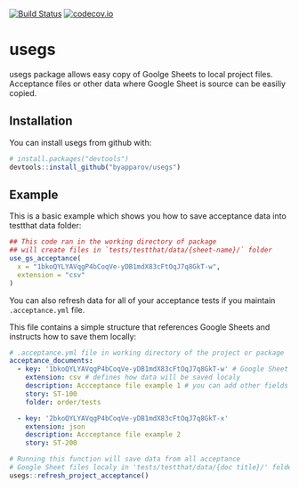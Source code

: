[![Build Status](https://travis-ci.org/byapparov/usegs.svg?branch=master)](https://travis-ci.org/byapparov/usegs)
[![codecov.io](https://codecov.io/github/yapparov/usegs/coverage.svg?branch=master)](https://codecov.io/github/byapparov/usegs?branch=master)


# usegs

usegs package allows easy copy of Goolge Sheets to local project files. Acceptance files or other data where Google Sheet is source can be easiliy copied.

## Installation

You can install usegs from github with:


``` r
# install.packages("devtools")
devtools::install_github("byapparov/usegs")
```

## Example

This is a basic example which shows you how to save acceptance data into testthat data folder:

``` r
## This code ran in the working directory of package 
## will create files in `tests/testthat/data/{sheet-name}/` folder
use_gs_acceptance(
  x = "1bkoQYLYAVqgP4bCoqVe-yDB1mdX83cFtOqJ7q8GkT-w",
  extension = "csv"
)
```

You can also refresh data for all of your acceptance tests if you maintain `.acceptance.yml` file.

This file contains a simple structure that references Google Sheets and instructs how to save them locally:

```yaml
# .acceptance.yml file in working directory of the project or package
acceptance_documents:
  - key: '1bkoQYLYAVqgP4bCoqVe-yDB1mdX83cFtOqJ7q8GkT-w' # Google Sheet key
    extension: csv # defines how data will be saved localy
    description: Accceptance file example 1 # you can add other fields for documentation purposes
    story: ST-100
    folder: order/tests

  - key: '2bkoQYLYAVqgP4bCoqVe-yDB1mdX83cFtOqJ7q8GkT-x'
    extension: json
    description: Accceptance file example 2
    story: ST-200
```

```r
# Running this function will save data from all acceptance 
# Google Sheet files localy in 'tests/testthat/data/{doc title}/' folders
usegs::refresh_project_acceptance()
```
